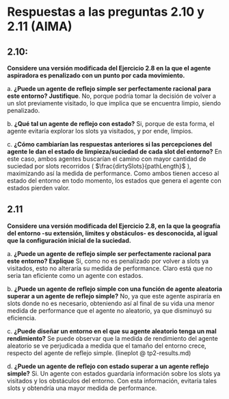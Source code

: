 Respuestas a las preguntas 2.10 y 2.11 (AIMA)
===

## 2.10:
**Considere una versión modificada del Ejercicio 2.8 en la que el agente aspiradora es penalizado con un punto por cada movimiento.**

a. **¿Puede un agente de reflejo simple ser perfectamente racional para este entorno? Justifique**. No, porque podría tomar la decisión de volver a un slot previamente visitado, lo que implica que se encuentra limpio, siendo penalizado.

b. **¿Qué tal un agente de reflejo con estado?** Si, porque de esta forma, el agente evitaría explorar los slots ya visitados, y por ende, limpios.

c. **¿Cómo cambiarían las respuestas anteriores si las percepciones del agente le dan el estado de limpieza/suciedad de cada slot del entorno?** En este caso, ambos agentes buscarían el camino con mayor cantidad de suciedad por slots recorridos ( $\frac{dirtySlots}{pathLength}$ ), maximizando así la medida de performance. Como ambos tienen acceso al estado del entorno en todo momento, los estados que genera el agente con estados pierden valor.

## 2.11
**Considere una versión modificada del Ejercicio 2.8, en la que la
geografía del entorno -su extensión, límites y obstáculos- es desconocida, al igual que la configuración inicial de la suciedad.**

a. **¿Puede un agente de reflejo simple ser perfectamente racional para este entorno? Explique** Si, como no es penalizado por volver a slots ya visitados, esto no alteraría su medida de performance. Claro está que no seria tan eficiente como un agente con estados.

b. **¿Puede un agente de reflejo simple con una función de agente aleatoria superar a un agente de reflejo simple?** No, ya que este agente aspiraría en slots donde no es necesario, obteniendo así al final de su vida una menor medida de performance que el agente no aleatorio, ya que disminuyó su eficiencia.

c. **¿Puede diseñar un entorno en el que su agente aleatorio tenga un mal rendimiento?** Se puede observar que la medida de rendimiento del agente aleatorio se ve perjudicada a medida que el tamaño del entorno crece, respecto del agente de reflejo simple. (lineplot @ tp2-results.md)

d. **¿Puede un agente de reflejo con estado superar a un agente reflejo simple?** Si. Un agente con estados guardaría información sobre los slots ya visitados y los obstáculos del entorno. Con esta información, evitaría tales slots y obtendría una mayor medida de performance.
